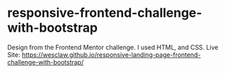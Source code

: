 # responsive-frontend-challenge-with-bootstrap
Design from the Frontend Mentor challenge. I used HTML, and CSS.
Live Site:  https://wesclaw.github.io/responsive-landing-page-frontend-challenge-with-bootstrap/
